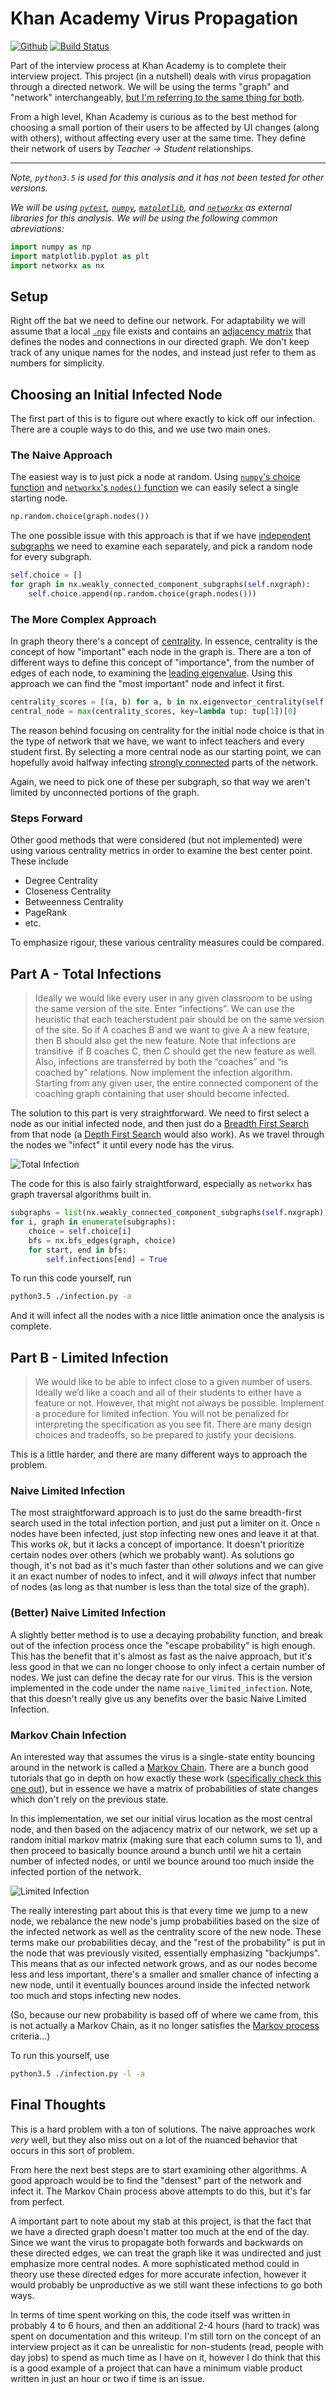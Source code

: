 # Khan Academy Virus Propagation

[![Github](https://cdn1.iconfinder.com/data/icons/Keyamoon-IcoMoon--limited/32/github-cat.png)](https://github.com/willzfarmer/khan-interview)
[![Build Status](https://travis-ci.org/willzfarmer/khan-interview.svg?branch=master)](https://travis-ci.org/willzfarmer/khan-interview)

Part of the interview process at Khan Academy is to complete their interview
project. This project (in a nutshell) deals with virus propagation through a
directed network. We will be using the terms "graph" and "network"
interchangeably, [but I'm referring to the same thing for
both](https://en.wikipedia.org/wiki/Graph_theory).

From a high level, Khan Academy is curious as to the best method for choosing a
small portion of their users to be affected by UI changes (along with others),
without affecting every user at the same time. They define their network of
users by *Teacher -> Student* relationships.

---

*Note, `python3.5` is used for this analysis and it has not been tested for
other versions.*

*We will be using [`pytest`](http://pytest.org/latest/),
[`numpy`](http://www.numpy.org/), [`matplotlib`](http://matplotlib.org/), and
[`networkx`](https://networkx.github.io/) as external libraries for this
analysis. We will be using the following common abreviations:*

```python
import numpy as np
import matplotlib.pyplot as plt
import networkx as nx
```

## Setup

Right off the bat we need to define our network. For adaptability we will assume
that a local
[`.npy`](http://docs.scipy.org/doc/numpy-1.10.1/reference/generated/numpy.load.html)
file exists and contains an [adjacency
matrix](https://en.wikipedia.org/wiki/Adjacency_matrix) that defines the nodes
and connections in our directed graph. We don't keep track of any unique names
for the nodes, and instead just refer to them as numbers for simplicity.

## Choosing an Initial Infected Node

The first part of this is to figure out where exactly to kick off our infection.
There are a couple ways to do this, and we use two main ones.

### The Naive Approach

The easiest way is to just pick a node at random. Using [`numpy`'s choice
function](http://docs.scipy.org/doc/numpy-1.10.0/reference/generated/numpy.random.choice.html)
and [`networkx`'s `nodes()`
function](https://networkx.github.io/documentation/latest/reference/generated/networkx.Graph.nodes.html)
we can easily select a single starting node.

```python
np.random.choice(graph.nodes())
```

The one possible issue with this approach is that if we have [independent
subgraphs](https://en.wikipedia.org/wiki/Connectivity_%28graph_theory%29) we
need to examine each separately, and pick a random node for every subgraph.

```python
self.choice = []
for graph in nx.weakly_connected_component_subgraphs(self.nxgraph):
    self.choice.append(np.random.choice(graph.nodes()))
```

### The More Complex Approach

In graph theory there's a concept of
[centrality](https://en.wikipedia.org/wiki/Centrality). In essence, centrality
is the concept of how "important" each node in the graph is. There are a ton of
different ways to define this concept of "importance", from the number of edges
of each node, to examining the [leading
eigenvalue](https://en.wikipedia.org/wiki/Centrality#Eigenvector_centrality).
Using this approach we can find the "most important" node and infect it first.

```python
centrality_scores = [(a, b) for a, b in nx.eigenvector_centrality(self.nxgraph).items()]
central_node = max(centrality_scores, key=lambda tup: tup[1])[0]
```

The reason behind focusing on centrality for the initial node choice is that in
the type of network that we have, we want to infect teachers and every student
first. By selecting a more central node as our starting point, we can hopefully
avoid halfway infecting [strongly
connected](https://en.wikipedia.org/wiki/Strongly_connected_component) parts of
the network.

Again, we need to pick one of these per subgraph, so that way we aren't limited
by unconnected portions of the graph.

### Steps Forward

Other good methods that were considered (but not implemented) were using various
centrality metrics in order to examine the best center point. These include

* Degree Centrality
* Closeness Centrality
* Betweenness Centrality
* PageRank
* etc.

To emphasize rigour, these various centrality measures could be compared.

## Part A - Total Infections

> Ideally we would like every user in any given classroom to be using the same
> version of the site.  Enter “infections”. We can use the heuristic that each
> teacher­student pair should be on the same version of the site. So if A
> coaches B and we want to give A a new feature, then B should also get the new
> feature. Note that infections are transitive ­ if B coaches C, then C should
> get the new feature as well.  Also, infections are transferred by both the
> “coaches” and “is coached by” relations.  Now implement the infection
> algorithm. Starting from any given user, the entire connected component of the
> coaching graph containing that user should become infected.

The solution to this part is very straightforward. We need to first select a
node as our initial infected node, and then just do a [Breadth First
Search](https://en.wikipedia.org/wiki/Breadth-first_search) from that node (a
[Depth First Search](https://en.wikipedia.org/wiki/Depth-first_search) would
also work). As we travel through the nodes we "infect" it until every node has
the virus.

![Total Infection](https://raw.githubusercontent.com/willzfarmer/khan-interview/master/animations/totalinfection.gif)

The code for this is also fairly straightforward, especially as `networkx` has
graph traversal algorithms built in.

```python
subgraphs = list(nx.weakly_connected_component_subgraphs(self.nxgraph))
for i, graph in enumerate(subgraphs):
    choice = self.choice[i]
    bfs = nx.bfs_edges(graph, choice)
    for start, end in bfs:
        self.infections[end] = True
```

To run this code yourself, run

```bash
python3.5 ./infection.py -a
```

And it will infect all the nodes with a nice little animation once the analysis
is complete.

## Part B - Limited Infection

> We would like to be able to infect close to a given number of users. Ideally
> we’d like a coach and all of their students to either have a feature or not.
> However, that might not always be possible. Implement a procedure for limited
> infection. You will not be penalized for interpreting the specification as you
> see fit. There are many design choices and tradeoffs, so be prepared to
> justify your decisions.

This is a little harder, and there are many different ways to approach the
problem.

### Naive Limited Infection

The most straightforward approach is to just do the same breadth-first search
used in the total infection portion, and just put a limiter on it. Once `n`
nodes have been infected, just stop infecting new ones and leave it at that.
This works *ok*, but it lacks a concept of importance. It doesn't prioritize
certain nodes over others (which we probably want). As solutions go though, it's
not bad as it's much faster than other solutions and we can give it an exact
number of nodes to infect, and it will *always* infect that number of nodes (as
long as that number is less than the total size of the graph).

### (Better) Naive Limited Infection

A slightly better method is to use a decaying probability function, and break
out of the infection process once the "escape probability" is high enough. This
has the benefit that it's almost as fast as the naive approach, but it's less
good in that we can no longer choose to only infect a certain number of nodes.
We just can define the decay rate for our virus. This is the version implemented
in the code under the name `naive_limited_infection`. Note, that this doesn't
really give us any benefits over the basic Naive Limited Infection.

### Markov Chain Infection

An interested way that assumes the virus is a single-state entity bouncing
around in the network is called a [Markov
Chain](https://en.wikipedia.org/wiki/Markov_chain). There are a bunch good
tutorials that go in depth on how exactly these work ([specifically check this
one out](http://setosa.io/ev/markov-chains/)), but in essence we have a matrix
of probabilities of state changes which don't rely on the previous state.

In this implementation, we set our initial virus location as the most central
node, and then based on the adjacency matrix of our network, we set up a random
initial markov matrix (making sure that each column sums to 1), and then proceed
to basically bounce around a bunch until we hit a certain number of infected
nodes, or until we bounce around too much inside the infected portion of the
network.

![Limited Infection](https://raw.githubusercontent.com/willzfarmer/khan-interview/master/animations/limitedinfections.gif)

The really interesting part about this is that every time we jump to a new node,
we rebalance the new node's jump probabilities based on the size of the infected
network as well as the centrality score of the new node. These terms make our
probabilities decay, and the "rest of the probability" is put in the node that
was previously visited, essentially emphasizing "backjumps". This means that as our
infected network grows, and as our nodes become less and less important, there's
a smaller and smaller chance of infecting a new node, until it eventually
bounces around inside the infected network too much and stops infecting new
nodes.

(So, because our new probability is based off of where we came from, this is not
actually a Markov Chain, as it no longer satisfies the [Markov
process](https://en.wikipedia.org/wiki/Markov_process) criteria...)

To run this yourself, use

```bash
python3.5 ./infection.py -l -a
```

## Final Thoughts

This is a hard problem with a ton of solutions. The naive approaches work *very*
well, but they also miss out on a lot of the nuanced behavior that occurs in
this sort of problem.

From here the next best steps are to start examining other algorithms. A good
approach would be to find the "densest" part of the network and infect it. The
Markov Chain process above attempts to do this, but it's far from perfect.

A important part to note about my stab at this project, is that the fact that we
have a directed graph doesn't matter too much at the end of the day. Since we
want the virus to propagate both forwards and backwards on these directed edges,
we can treat the graph like it was undirected and just emphasize more central
nodes. A more sophisticated method could in theory use these directed edges for
more accurate infection, however it would probably be unproductive as we still
want these infections to go both ways.

In terms of time spent working on this, the code itself was written in probably
4 to 6 hours, and then an additional 2-4 hours (hard to track) was spent on
documentation and this writeup. I'm still torn on the concept of an interview
project as it can be unrealistic for non-students (read, people with day jobs)
to spend as much time as I have on it, however I do think that this is a good
example of a project that can have a minimum viable product written in just an
hour or two if time is an issue.
